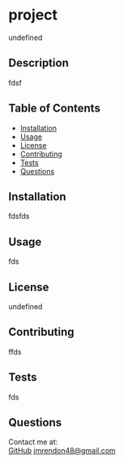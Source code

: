 
# project
undefined

## Description

fdsf

## Table of Contents

* [Installation](#installation)
* [Usage](#usage)
* [License](#license)
* [Contributing](#contributing)
* [Tests](#tests)
* [Questions](#questions)

## Installation

fdsfds

## Usage

fds

## License

undefined

## Contributing

ffds

## Tests

fds

## Questions

Contact me at: <br/>
[GitHub](https://github.com/jmrendon48)
<jmrendon48@gmail.com>
